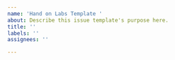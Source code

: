 ```yaml
---
name: 'Hand on Labs Template '
about: Describe this issue template's purpose here.
title: ''
labels: ''
assignees: ''

---
```




